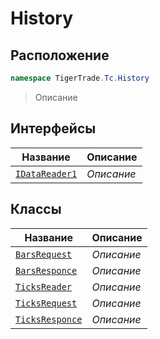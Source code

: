 
# History
## Расположение
```csharp    
namespace TigerTrade.Tc.History
```
> Описание


## Интерфейсы
| Название | Описание |
| --- | --- |
| [`IDataReader1`](./History/IDataReader1.cs.md) | *Описание* |

## Классы
| Название | Описание |
| --- | --- |
| [`BarsRequest`](./History/BarsRequest.cs.md) | *Описание* |
| [`BarsResponce`](./History/BarsResponce.cs.md) | *Описание* |
| [`TicksReader`](./History/TicksReader.cs.md) | *Описание* |
| [`TicksRequest`](./History/TicksRequest.cs.md) | *Описание* |
| [`TicksResponce`](./History/TicksResponce.cs.md) | *Описание* |
